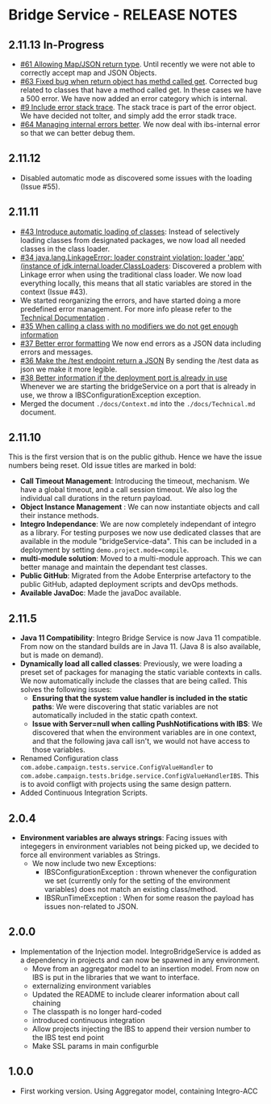 # Bridge Service - RELEASE NOTES

## 2.11.13 In-Progress
* [#61 Allowing Map/JSON return type](https://github.com/adobe/bridgeService/issues/61). Until recently we were not able to correctly accept map and JSON Objects.
* [#63 Fixed bug when return object has methd called get](https://github.com/adobe/bridgeService/issues/63). Corrected bug related to classes that have a method called get. In these cases we have a 500 error. We have now added an error category which is internal.
* [#9 Include error stack trace](https://github.com/adobe/bridgeService/issues/9). The stack trace is part of the error object. We have decided not tolter, and simply add the error stadk trace.
* [#64 Managing internal errors better](https://github.com/adobe/bridgeService/issues/64). We now deal with ibs-internal error so that we can better debug them.

## 2.11.12
* Disabled automatic mode as discovered some issues with the loading (Issue #55).

## 2.11.11
* [#43 Introduce automatic loading of classes](https://github.com/adobe/bridgeService/issues/43): Instead of selectively loading classes from designated packages, we now load all needed classes in the class loader.
* [#34 java.lang.LinkageError: loader constraint violation: loader 'app' (instance of jdk.internal.loader.ClassLoaders](https://github.com/adobe/bridgeService/issues/34): Discovered a problem with Linkage error when using the traditional class loader. We now load everything locally, this means that all static variables are stored in the context (Issue #43).
* We started reorganizing the errors, and have started doing a more predefined error management. For more info please refer to the [Technical Documentation](./docs/Technical.md) .
* [#35 When calling a class with no modifiers we do not get enough information](https://github.com/adobe/bridgeService/issues/35)
* [#37 Better error formatting](https://github.com/adobe/bridgeService/issues/37) We now end errors as a JSON data including errors and messages.
* [#36 Make the /test endpoint return a JSON](https://github.com/adobe/bridgeService/issues/37) By sending the /test data as json we make it more legible.
* [#38 Better information if the deployment port is already in use ](https://github.com/adobe/bridgeService/issues/38) Whenever we are starting the bridgeService on a port that is already in use, we throw a IBSConfigurationException exception.
* Merged the document `./docs/Context.md` into the `./docs/Technical.md` document.

## 2.11.10
This is the first version that is on the public github. Hence we have the issue numbers being reset. Old issue titles are marked in bold:
* **Call Timeout Management**: Introducing the timeout, mechanism. We have a global timeout, and a call session timeout. We also log the individual call durations in the return payload.
* **Object Instance Management** : We can now instantiate objects and call their instance methods.
* **Integro Independance**: We are now completely independant of integro as a library. For testing purposes we now use dedicated classes that are available in the module "bridgeService-data". This can be included in a deployment by setting `demo.project.mode=compile`.
* **multi-module solution**: Moved to a multi-module approach. This we can better manage and maintain the dependant test classes.
* **Public GitHub**: Migrated from the Adobe Enterprise artefactory to the public GitHub, adapted deployment scripts and devOps methods.
* **Available JavaDoc**: Made the javaDoc available.

## 2.11.5
* **Java 11 Compatibility**: Integro Bridge Service is now Java 11 compatible. From now on the standard builds are in Java 11. (Java 8 is also available, but is made on demand).
* **Dynamically load all called classes**: Previously, we were loading a preset set of packages for managing the static variable contexts in calls. We now automatically include the classes that are being called. This solves the following issues:
  * **Ensuring that the system value handler is included in the static paths**: We were discovering that static variables are not automatically included in the static cpath context.
  * **Issue with Server=null when calling PushNotifications with IBS**: We discovered that when the environment variables are in one context, and that the following java call isn't, we would not have access to those variables.
* Renamed Configuration class `com.adobe.campaign.tests.service.ConfigValueHandler` to `com.adobe.campaign.tests.bridge.service.ConfigValueHandlerIBS`. This is to avoid confligt with projects using the same design pattern.
* Added Continuous Integration Scripts.

## 2.0.4
* **Environment variables are always strings**: Facing issues with integegers in environment variables not being picked up, we decided to force all environment variables as Strings.
  * We now include two new Exceptions:
    * IBSConfigurationException : thrown whenever the configuration we set (currently only for the setting of the environment variables) does not match an existing class/method.
    * IBSRunTimeException : When for some reason the payload has issues non-related to JSON.

## 2.0.0
* Implementation of the Injection model. IntegroBridgeService is added as a dependency in projects and can now be spawned in any environment.
  * Move from an aggregator model to an insertion model. From now on IBS is put in the libraries that we want to interface.
  * externalizing environment variables
  * Updated the README to include clearer information about call chaining
  * The classpath is no longer hard-coded
  * introduced continuous integration
  * Allow projects injecting the IBS to append their version number to the IBS test end point
  * Make SSL params in main configurble

## 1.0.0
* First working version. Using Aggregator model, containing Integro-ACC
